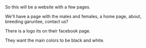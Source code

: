 So this will be a website with a few pages.

We'll have a page with the males and females, a home page, about, breeding garuntee, contact us?

There is a logo its on their facebook page.

They want the main colors to be black and white.